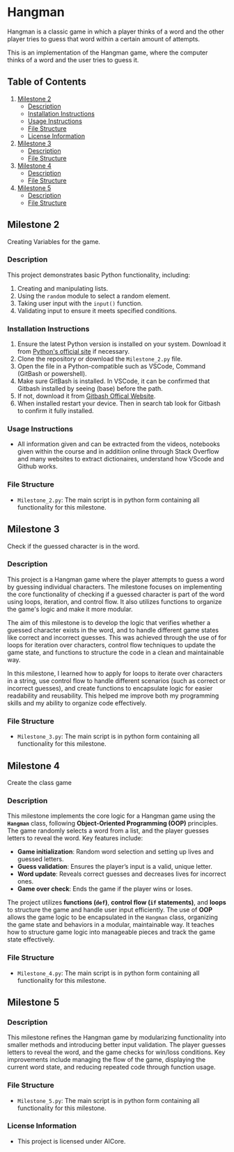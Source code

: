 # Hangman
Hangman is a classic game in which a player thinks of a word and the other player tries to guess that word within a certain amount of attempts.

This is an implementation of the Hangman game, where the computer thinks of a word and the user tries to guess it. 

## Table of Contents

1. [Milestone 2](#milestone-2)
   - [Description](#description)
   - [Installation Instructions](#installation-instructions)
   - [Usage Instructions](#usage-instructions)
   - [File Structure](#file-structure)
   - [License Information](#license-information)
2. [Milestone 3](#milestone-3)
   - [Description](#description-1)
   - [File Structure](#file-structure-1)
3. [Milestone 4](#milestone-4)
   - [Description](#description-2)
   - [File Structure](#file-structure-2)
4. [Milestone 5](#milestone-5)
   - [Description](#description-3)
   - [File Structure](#file-structure-3)

## Milestone 2
Creating Variables for the game.

### Description
This project demonstrates basic Python functionality, including:
1. Creating and manipulating lists.
2. Using the `random` module to select a random element.
3. Taking user input with the `input()` function.
4. Validating input to ensure it meets specified conditions.

### Installation Instructions
1. Ensure the latest Python version is installed on your system. Download it from [Python's official site](https://www.python.org/) if necessary.
2. Clone the repository or download the `Milestone_2.py` file.
3. Open the file in a Python-compatible such as VSCode, Command (GitBash or powershell).
4. Make sure GitBash is installed. In VSCode, it can be confirmed that Gitbash installed by seeing (base) before the path.
5. If not, download it from [Gitbash Offical Website](https://git-scm.com/downloads).
6. When installed restart your device. Then in search tab look for Gitbash to confirm it fully installed.

### Usage Instructions
- All information given and can be extracted from the videos, notebooks given within the course and in additiion online through Stack Overflow and many websites to extract dictionaires, understand how VScode and Github works.

### File Structure
- `Milestone_2.py`: The main script is in python form containing all functionality for this milestone.

## Milestone 3
Check if the guessed character is in the word.

### Description
This project is a Hangman game where the player attempts to guess a word by guessing individual characters. The milestone focuses on implementing the core functionality of checking if a guessed character is part of the word using loops, iteration, and control flow. It also utilizes functions to organize the game's logic and make it more modular.

The aim of this milestone is to develop the logic that verifies whether a guessed character exists in the word, and to handle different game states like correct and incorrect guesses. This was achieved through the use of for loops for iteration over characters, control flow techniques to update the game state, and functions to structure the code in a clean and maintainable way.

In this milestone, I learned how to apply for loops to iterate over characters in a string, use control flow to handle different scenarios (such as correct or incorrect guesses), and create functions to encapsulate logic for easier readability and reusability. This helped me improve both my programming skills and my ability to organize code effectively.

### File Structure 
- `Milestone_3.py`: The main script is in python form containing all functionality for this milestone.

## Milestone 4
Create the class game

### Description
This milestone implements the core logic for a Hangman game using the **`Hangman`** class, following **Object-Oriented Programming (OOP)** principles. The game randomly selects a word from a list, and the player guesses letters to reveal the word. Key features include:

- **Game initialization**: Random word selection and setting up lives and guessed letters.
- **Guess validation**: Ensures the player’s input is a valid, unique letter.
- **Word update**: Reveals correct guesses and decreases lives for incorrect ones.
- **Game over check**: Ends the game if the player wins or loses.

The project utilizes **functions (`def`)**, **control flow (`if` statements)**, and **loops** to structure the game and handle user input efficiently. The use of **OOP** allows the game logic to be encapsulated in the `Hangman` class, organizing the game state and behaviors in a modular, maintainable way. It teaches how to structure game logic into manageable pieces and track the game state effectively.

### File Structure
- `Milestone_4.py`: The main script is in python form containing all functionality for this milestone.

## Milestone 5

### Description
This milestone refines the Hangman game by modularizing functionality into smaller methods and introducing better input validation. The player guesses letters to reveal the word, and the game checks for win/loss conditions. Key improvements include managing the flow of the game, displaying the current word state, and reducing repeated code through function usage.

### File Structure
- `Milestone_5.py`: The main script is in python form containing all functionality for this milestone.

### License Information
- This project is licensed under AICore.
